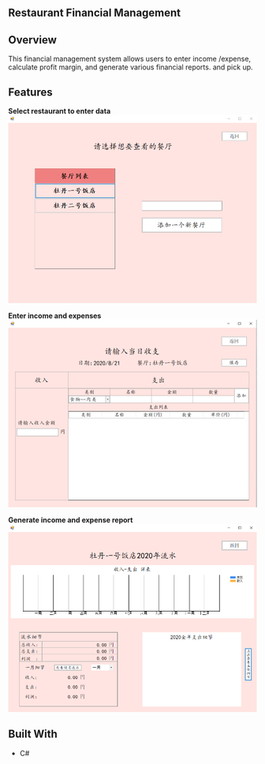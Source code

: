 ## Restaurant Financial Management

## Overview
This financial management system allows users to enter income /expense, calculate profit margin, and generate various financial reports. and pick up. 

## Features

**Select restaurant to enter data** <br/>
![](images/selectRestaurant.PNG)

**Enter income and expenses** <br>
![](images/enterIncome.PNG)

**Generate income and expense report** <br/>
![](images/incomeExpense.PNG)

## Built With
- C#
